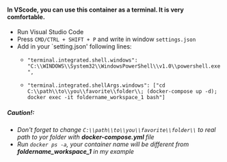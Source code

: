 #### In VScode, you can use this container as a terminal. It is very comfortable.

* Run Visual Studio Code
* Press `CMD/CTRL + SHIFT + P` and write in window `settings.json`
* Add in your `setting.json' following lines:
    * `"terminal.integrated.shell.windows": "C:\\WINDOWS\\System32\\WindowsPowerShell\\v1.0\\powershell.exe",`
    
    * `"terminal.integrated.shellArgs.windows": ["cd C:\\path\\to\\you\\favorite\\folder\\; (docker-compose up -d); docker exec -it foldername_workspace_1 bash"]`

##### Caution!:
* *Don't forget to change `C:\\path\\to\\you\\favorite\\folder\\` to real path to yor folder with **docker-compose.yml** file*
* *Run `docker ps -a`, your container name will be different from **foldername_workspace_1** in my example*
